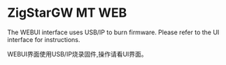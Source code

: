 # ZigStarGW MT WEB

The WEBUI interface uses USB/IP to burn firmware. Please refer to the UI interface for instructions.

WEBUI界面使用USB/IP烧录固件,操作请看UI界面。